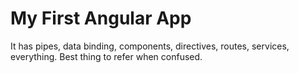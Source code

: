 # My First Angular App

It has pipes, data binding, components, directives, routes, services, everything. Best thing to refer when confused.